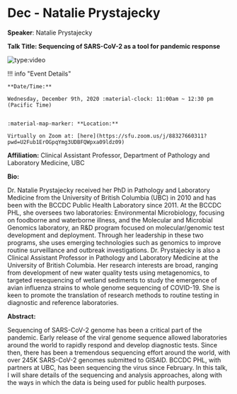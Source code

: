 # Dec - Natalie Prystajecky

**Speaker**: Natalie Prystajecky

**Talk Title: Sequencing of SARS-CoV-2 as a tool for pandemic response**

![type:video](https://www.youtube.com/embed/Ov7k5DEpKjE)

!!! info "Event Details"
    
    
    **Date/Time:**
    
    Wednesday, December 9th, 2020 :material-clock: 11:00am ~ 12:30 pm (Pacific Time)
    
    
    :material-map-marker: **Location:**
    
    Virtually on Zoom at: [here](https://sfu.zoom.us/j/88327660311?pwd=U2Fub1ErOGpqYmg3UDBFQWpxa09ldz09)

**Affiliation:** Clinical Assistant Professor, Department of Pathology and Laboratory Medicine, UBC

**Bio:**

Dr. Natalie Prystajecky received her PhD in Pathology and Laboratory Medicine from the University of British Columbia (UBC) in 2010 and has been with the BCCDC Public Health Laboratory since 2011. At the BCCDC PHL, she oversees two laboratories: Environmental Microbiology, focusing on foodborne and waterborne illness, and the Molecular and Microbial Genomics laboratory, an R&D program focused on molecular/genomic test development and deployment. Through her leadership in these two programs, she uses emerging technologies such as genomics to improve routine surveillance and outbreak investigations. Dr. Prystajecky is also a Clinical Assistant Professor in Pathology and Laboratory Medicine at the University of British Columbia. Her research interests are broad, ranging from development of new water quality tests using metagenomics, to targeted resequencing of wetland sediments to study the emergence of avian influenza strains to whole genome sequencing of COVID-19. She is keen to promote the translation of research methods to routine testing in diagnostic and reference laboratories.

**Abstract:**

Sequencing of SARS-CoV-2 genome has been a critical part of the pandemic. Early release of the viral genome sequence allowed laboratories around the world to rapidly respond and develop diagnostic tests. Since then, there has been a tremendous sequencing effort around the world, with over 245K SARS-CoV-2 genomes submitted to GISAID. BCCDC PHL, with partners at UBC, has been sequencing the virus since February. In this talk, I will share details of the sequencing and analysis approaches, along with the ways in which the data is being used for public health purposes.

